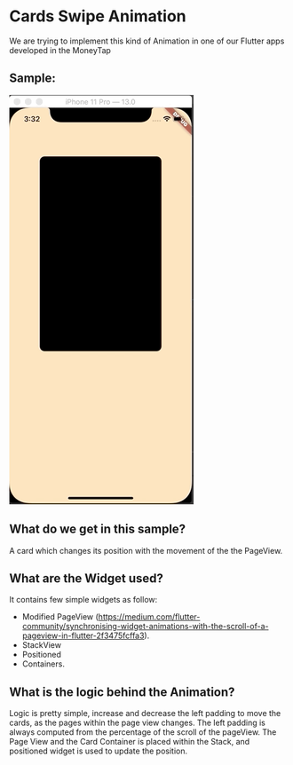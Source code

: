 # Cards Swipe Animation

We are trying to implement this kind of Animation in one of our Flutter apps developed in the MoneyTap

## Sample:
![](cards_giphy.gif)

## What do we get in this sample?

A card which changes its position with the movement of the the PageView.

## What are the Widget used?

It contains few simple widgets as follow:
* Modified PageView (https://medium.com/flutter-community/synchronising-widget-animations-with-the-scroll-of-a-pageview-in-flutter-2f3475fcffa3).
* StackView
* Positioned
* Containers.

## What is the logic behind the Animation?

Logic is pretty simple, increase and decrease the left padding to move the cards, as the pages within the page view changes.
The left padding is always computed from the percentage of the scroll of the pageView.
The Page View and the Card Container is placed within the Stack, and positioned widget is used to update the position.
